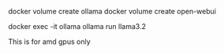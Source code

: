 docker volume create ollama
docker volume create open-webui


docker exec -it ollama ollama run llama3.2


This is for amd gpus only
